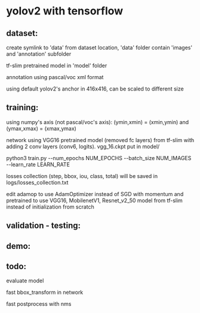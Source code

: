 # yolov2 with tensorflow

## dataset:
create symlink to 'data' from dataset location, 'data' folder contain 'images' and 'annotation' subfolder

tf-slim pretrained model in 'model' folder

annotation using pascal/voc xml format

using default yolov2's anchor in 416x416, can be scaled to different size

## training:
using numpy's axis (not pascal/voc's axis): (ymin,xmin) = (xmin,ymin) and (ymax,xmax) = (xmax,ymax)

network using VGG16 pretrained model (removed fc layers) from tf-slim with adding 2 conv layers (conv6, logits). vgg_16.ckpt put in model/

python3 train.py --num_epochs NUM_EPOCHS --batch_size NUM_IMAGES --learn_rate LEARN_RATE

losses collection (step, bbox, iou, class, total) will be saved in logs/losses_collection.txt

edit adamop to use AdamOptimizer instead of SGD with momentum and pretrained to use VGG16, MobilenetV1, Resnet_v2_50 model from tf-slim instead of initialization from scratch

## validation - testing:

## demo:

## todo:
evaluate model

fast bbox_transform in network

fast postprocess with nms

